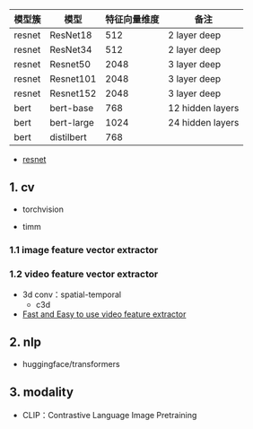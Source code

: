 

|  模型簇    |  模型        | 特征向量维度      | 备注 |
|  ----     | ----        | ----            |----            |
| resnet    | ResNet18    |   512           | 2 layer deep  |
| resnet    | ResNet34    |   512           | 2 layer deep  | 
| resnet    | Resnet50    |   2048          | 3 layer deep  |
| resnet    | Resnet101   |   2048          | 3 layer deep  | 
| resnet    | Resnet152   |   2048          | 3 layer deep  | 
| bert      | bert-base   |   768           | 12 hidden layers  | 
| bert      | bert-large  |   1024          | 24 hidden layers  | 
| bert      | distilbert  |   768           |   |


- [resnet](https://algorithmia.com/algorithms/imageclassification/ResNetFeatureExtraction/docs)


## 1. cv

- torchvision

- timm


### 1.1 image feature vector extractor


### 1.2 video feature vector extractor

- 3d conv：spatial-temporal
    - c3d
- [Fast and Easy to use video feature extractor](https://github.com/antoine77340/video_feature_extractor.git)


## 2. nlp

- huggingface/transformers


## 3. modality

- CLIP：Contrastive Language Image Pretraining

